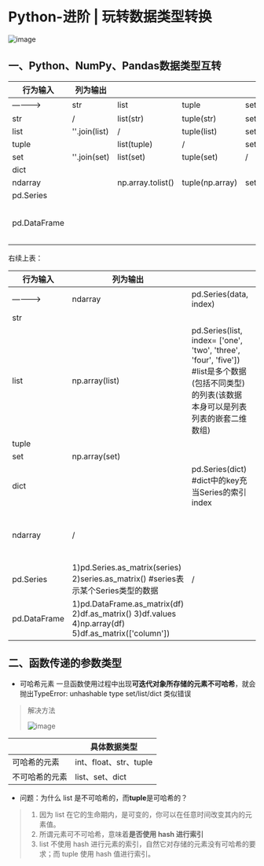 # Python-进阶 | 玩转数据类型转换

![image](https://cdn.nlark.com/yuque/0/2020/png/1136179/1591177097360-00895517-e6e5-48b7-96d9-7b9a4e0a575c.png?x-oss-process=image%2Fwatermark%2Ctype_d3F5LW1pY3JvaGVp%2Csize_10%2Ctext_6K-t6ZuALUREdW5jYW4%3D%2Ccolor_FFFFFF%2Cshadow_50%2Ct_80%2Cg_se%2Cx_10%2Cy_10)



## 一、Python、NumPy、Pandas数据类型互转

| 行为输入     | 列为输出      |                   |                 |               |                                                              |
| ------------ | ------------- | ----------------- | --------------- | ------------- | ------------------------------------------------------------ |
| ————>        | str           | list              | tuple           | set           | dict (自定义索引(键))                                        |
| str          | /             | list(str)         | tuple(str)      | set(str)      |                                                              |
| list         | ''.join(list) | /                 | tuple(list)     | set(list)     |                                                              |
| tuple        |               | list(tuple)       | /               | set(tuple)    |                                                              |
| set          | ''.join(set)  | list(set)         | tuple(set)      | /             |                                                              |
| dict         |               |                   |                 |               | /                                                            |
| ndarray      |               | np.array.tolist() | tuple(np.array) | set(np.array) |                                                              |
| pd.Series    |               |                   |                 |               |                                                              |
| pd.DataFrame |               |                   |                 |               | 1)df.to_dict(orient='dict') 2)df.to_dict(orient='list') 3)df.to_dict(orient='series') 4)df.to_dict(orient='records') |



右续上表：

| 行为输入     | 列为输出                                                     |                                                              |                                                              |
| ------------ | ------------------------------------------------------------ | ------------------------------------------------------------ | ------------------------------------------------------------ |
| ————>        | ndarray                                                      | pd.Series(data, index)                                       | pd.DataFrame(dict) (dict含索引)                              |
| str          |                                                              |                                                              |                                                              |
| list         | np.array(list)                                               | pd.Series(list, index= ['one', 'two', 'three', 'four', 'five']) #list是多个数据(包括不同类型)的列表(该数据本身可以是列表列表的嵌套二维数组) | pd.DataFrame(list, index = ['one', 'two', 'three', 'four', 'five'], columns = ['year', 'state', 'pop']) #本质==热图 二维数据表 |
| tuple        |                                                              |                                                              |                                                              |
| set          | np.array(set)                                                |                                                              |                                                              |
| dict         |                                                              | pd.Series(dict) #dict中的key充当Series的索引index            | pd.DataFrame(dict) #key 充当DataFrame 的 columns             |
| ndarray      | /                                                            |                                                              | pd.DataFrame(np.array, index = ['one', 'two', 'three', 'four', 'five'], columns = ['year', 'state', 'pop']) |
| pd.Series    | 1)pd.Series.as_matrix(series) 2)series.as_matrix() #series表示某个Series类型的数据 | /                                                            |                                                              |
| pd.DataFrame | 1)pd.DataFrame.as_matrix(df) 2)df.as_matrix() 3)df.values 4)np.array(df) 5)df.as_matrix(['column']) |                                                              | /                                                            |



## 二、函数传递的参数类型



- 可哈希元素
  一旦函数使用过程中出现**可迭代对象所存储的元素不可哈希**，就会抛出TypeError: unhashable type set/list/dict 类似错误



> 解决方法
>
> ![image](https://cdn.nlark.com/yuque/0/2020/png/1136179/1591177097379-dd9a35cc-c9df-45cc-b3fb-3346ddab1060.png)

|                | 具体数据类型           |
| -------------- | ---------------------- |
| 可哈希的元素   | int、float、str、tuple |
| 不可哈希的元素 | list、set、dict        |



- 问题：为什么 list 是不可哈希的，而**tuple**是可哈希的？



> 1. 因为 list 在它的生命期内，是可变的，你可以在任意时间改变其内的元素值。
> 2. 所谓元素可不可哈希，意味着**是否使用 hash 进行索引**
> 3. list 不使用 hash 进行元素的索引，自然它对存储的元素没有可哈希的要求；而 tuple 使用 hash 值进行索引。